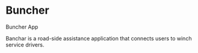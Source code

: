 # Buncher

Buncher App

Banchar is a road-side assistance application that connects users to winch service drivers.